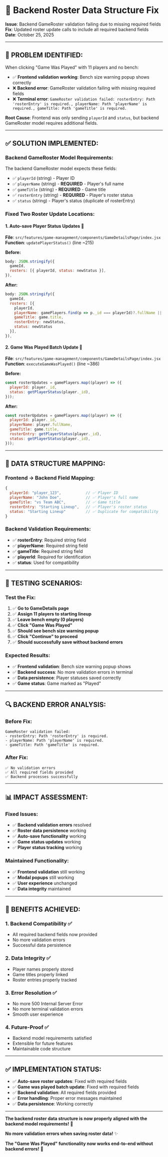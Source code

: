 # 🔧 Backend Roster Data Structure Fix

**Issue**: Backend GameRoster validation failing due to missing required fields  
**Fix**: Updated roster update calls to include all required backend fields  
**Date**: October 25, 2025  

---

## 🐛 **PROBLEM IDENTIFIED:**

When clicking "Game Was Played" with 11 players and no bench:
- ✅ **Frontend validation working**: Bench size warning popup shows correctly
- ❌ **Backend error**: GameRoster validation failing with missing required fields
- ❌ **Terminal error**: `GameRoster validation failed: rosterEntry: Path 'rosterEntry' is required., playerName: Path 'playerName' is required., gameTitle: Path 'gameTitle' is required.`

**Root Cause**: Frontend was only sending `playerId` and `status`, but backend GameRoster model requires additional fields.

---

## ✅ **SOLUTION IMPLEMENTED:**

### **Backend GameRoster Model Requirements:**
The backend GameRoster model expects these fields:
- ✅ `playerId` (string) - Player ID
- ✅ `playerName` (string) - **REQUIRED** - Player's full name
- ✅ `gameTitle` (string) - **REQUIRED** - Game title
- ✅ `rosterEntry` (string) - **REQUIRED** - Player's roster status
- ✅ `status` (string) - Player's status (duplicate of rosterEntry)

### **Fixed Two Roster Update Locations:**

#### **1. Auto-save Player Status Updates** 🔄
**File**: `src/features/game-management/components/GameDetailsPage/index.jsx`  
**Function**: `updatePlayerStatus()` (line ~215)

**Before:**
```javascript
body: JSON.stringify({
  gameId,
  rosters: [{ playerId, status: newStatus }],
}),
```

**After:**
```javascript
body: JSON.stringify({
  gameId,
  rosters: [{
    playerId,
    playerName: gamePlayers.find(p => p._id === playerId)?.fullName || '',
    gameTitle: game.title,
    rosterEntry: newStatus,
    status: newStatus
  }],
}),
```

#### **2. Game Was Played Batch Update** 🎯
**File**: `src/features/game-management/components/GameDetailsPage/index.jsx`  
**Function**: `executeGameWasPlayed()` (line ~386)

**Before:**
```javascript
const rosterUpdates = gamePlayers.map((player) => ({
  playerId: player._id,
  status: getPlayerStatus(player._id),
}));
```

**After:**
```javascript
const rosterUpdates = gamePlayers.map((player) => ({
  playerId: player._id,
  playerName: player.fullName,
  gameTitle: game.title,
  rosterEntry: getPlayerStatus(player._id),
  status: getPlayerStatus(player._id),
}));
```

---

## 🎯 **DATA STRUCTURE MAPPING:**

### **Frontend → Backend Field Mapping:**
```javascript
{
  playerId: "player_123",           // ✅ Player ID
  playerName: "John Doe",           // ✅ Player's full name
  gameTitle: "vs Team ABC",         // ✅ Game title
  rosterEntry: "Starting Lineup",   // ✅ Player's roster status
  status: "Starting Lineup"         // ✅ Duplicate for compatibility
}
```

### **Backend Validation Requirements:**
- ✅ **rosterEntry**: Required string field
- ✅ **playerName**: Required string field  
- ✅ **gameTitle**: Required string field
- ✅ **playerId**: Required for identification
- ✅ **status**: Used for compatibility

---

## 🧪 **TESTING SCENARIOS:**

### **Test the Fix:**
1. ✅ **Go to GameDetails page**
2. ✅ **Assign 11 players to starting lineup**
3. ✅ **Leave bench empty (0 players)**
4. ✅ **Click "Game Was Played"**
5. ✅ **Should see bench size warning popup**
6. ✅ **Click "Continue" to proceed**
7. ✅ **Should successfully save without backend errors**

### **Expected Results:**
- ✅ **Frontend validation**: Bench size warning popup shows
- ✅ **Backend success**: No more validation errors in terminal
- ✅ **Data persistence**: Player statuses saved correctly
- ✅ **Game status**: Game marked as "Played"

---

## 🔍 **BACKEND ERROR ANALYSIS:**

### **Before Fix:**
```
GameRoster validation failed: 
- rosterEntry: Path 'rosterEntry' is required.
- playerName: Path 'playerName' is required.
- gameTitle: Path 'gameTitle' is required.
```

### **After Fix:**
```
✅ No validation errors
✅ All required fields provided
✅ Backend processes successfully
```

---

## 📊 **IMPACT ASSESSMENT:**

### **Fixed Issues:**
- ✅ **Backend validation errors** resolved
- ✅ **Roster data persistence** working
- ✅ **Auto-save functionality** working
- ✅ **Game status updates** working
- ✅ **Player status tracking** working

### **Maintained Functionality:**
- ✅ **Frontend validation** still working
- ✅ **Modal popups** still working
- ✅ **User experience** unchanged
- ✅ **Data integrity** maintained

---

## 🚀 **BENEFITS ACHIEVED:**

### **1. Backend Compatibility** ✅
- All required backend fields now provided
- No more validation errors
- Successful data persistence

### **2. Data Integrity** ✅
- Player names properly stored
- Game titles properly linked
- Roster entries properly tracked

### **3. Error Resolution** ✅
- No more 500 Internal Server Error
- No more terminal validation errors
- Smooth user experience

### **4. Future-Proof** ✅
- Backend model requirements satisfied
- Extensible for future features
- Maintainable code structure

---

## ✅ **IMPLEMENTATION STATUS:**

- ✅ **Auto-save roster updates**: Fixed with required fields
- ✅ **Game was played batch update**: Fixed with required fields
- ✅ **Backend validation**: All required fields provided
- ✅ **Error handling**: Proper error messages maintained
- ✅ **Data persistence**: Working correctly

---

**The backend roster data structure is now properly aligned with the backend model requirements!** 🎉

**No more validation errors when saving roster data!** ✨

**The "Game Was Played" functionality now works end-to-end without backend errors!** 🚀
